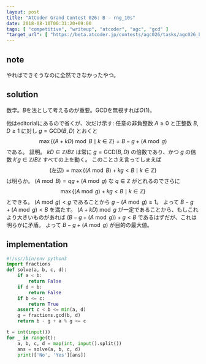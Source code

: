 ```yaml
---
layout: post
title: "AtCoder Grand Contest 026: B - rng_10s"
date: 2018-08-10T00:31:20+09:00
tags: [ "competitive", "writeup", "atcoder", "agc", "gcd" ]
"target_url": [ "https://beta.atcoder.jp/contests/agc026/tasks/agc026_b" ]
---
```


## note

やればできそうなのに全然できなかったやつ。

## solution

数学。$B$を法として考えるのが重要。GCDを無視すれば$O(1)$。

他はeditorialにあるので省くが、次だけ示す: 任意の非負整数 $A \ge 0$ と正整数 $B, D \ge 1$ に対し $g = \mathrm{GCD}(B, D)$ とおくと $$\max \left\{ (A + kD) \bmod B \mid k \in \mathbb{Z} \right\} = B - g + (A \bmod g)$$ である。
証明。
$kD \in \mathbb{Z}/B\mathbb{Z}$ は常に $g = \mathrm{GCD}(B, D)$ の倍数であり、かつ $g$ の倍数 $k'g \in \mathbb{Z}/B\mathbb{Z}$ すべての上を動く。
このことさえ言ってしまえば $$(\text{左辺}) = \max \left\{ (A \bmod B) + kg \lt B \mid k \in \mathbb{Z} \right\}$$ は明らか。
$(A \bmod B) = qg + (A \bmod g)$ な $q \in \mathbb{Z}$ がとれるのでさらに $$\max \left\{ (A \bmod g) + kg \lt B \mid k \in \mathbb{Z} \right\}$$ とできる。
$(A \bmod g) \lt g$ であることから $g - (A \bmod g) \ge 1$。
よって $B - g + (A \bmod g) \lt B$ を満たす。
$(A + kD) \bmod g$ が一定であることから、もしこれより大きいものがあれば $(B - g + (A \bmod g)) + g \lt B$ であるはずだが、これは明らかに矛盾。
よって $B - g + (A \bmod g)$ が目的の最大値。

## implementation

``` python
#!/usr/bin/env python3
import fractions
def solve(a, b, c, d):
    if a < b:
        return False
    if d < b:
        return False
    if b <= c:
        return True
    assert c < b <= min(a, d)
    g = fractions.gcd(b, d)
    return b - g + a % g <= c

t = int(input())
for _ in range(t):
    a, b, c, d = map(int, input().split())
    ans = solve(a, b, c, d)
    print(['No', 'Yes'][ans])
```
